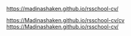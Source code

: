 

https://madinashaken.github.io/rsschool-cv/

https://Madinashaken.github.io/rsschool-cv/cv
https://Madinashaken.github.io/rsschool-cv/

